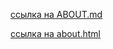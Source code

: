 [ссылка на ABOUT.md](https://idk0182.github.io/ABOUT.md)

[ссылка на about.html](https://idk0182.github.io/about.html)
